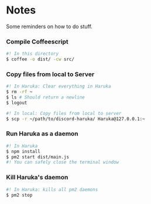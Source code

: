 # Notes

Some reminders on how to do stuff.

### Compile Coffeescript
```bash
#! In this directory
$ coffee -o dist/ -cw src/
```

### Copy files from local to Server
```bash
#! In Haruka: Clear everything in Haruka
$ rm -rf ~
$ ls # Should return a newline
$ logout
```
```bash
#! In local: Copy files from local to server
$ scp -r ~/path/to/discord-haruka/ Haruka@127.0.0.1:~
```

### Run Haruka as a daemon
```bash
#! In Haruka
$ npm install
$ pm2 start dist/main.js
#! You can safely close the terminal window
```

### Kill Haruka's daemon
```bash
#! In Haruka: kills all pm2 daemons
$ pm2 stop
```

